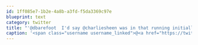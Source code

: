 ```yaml
---
id: 1ff085e7-1b2e-4a8b-a3fd-f5da3369c97e
blueprint: text
category: twitter
title: "'@dbarefoot  I'd say @charliesheen was in that running initially."
caption: '<span class="username username_linked">@<a href="https://twitter.com/dbarefoot" title="Darren Barefoot">dbarefoot</a></span>  I''d say <span class="username username_linked">@<a href="https://twitter.com/charliesheen" title="Charlie Sheen">charliesheen</a></span> was in that running initially.'
---
```

